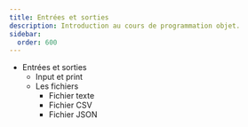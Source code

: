 ```yaml
---
title: Entrées et sorties
description: Introduction au cours de programmation objet.
sidebar:
  order: 600
---
```


- Entrées et sorties
    - Input et print
    - Les fichiers
      - Fichier texte
      - Fichier CSV
      - Fichier JSON